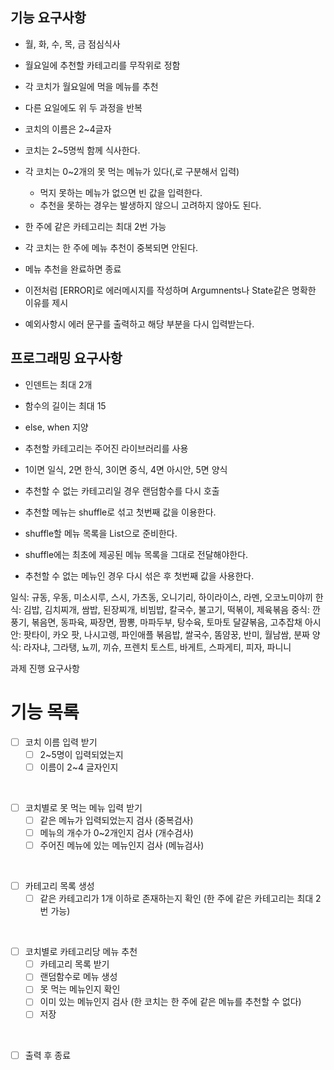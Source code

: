 ## 기능 요구사항
* 월, 화, 수, 목, 금 점심식사
* 월요일에 추천할 카테고리를 무작위로 정함
* 각 코치가 월요일에 먹을 메뉴를 추천
* 다른 요일에도 위 두 과정을 반복

* 코치의 이름은 2~4글자
* 코치는 2~5명씩 함께 식사한다.
* 각 코치는 0~2개의 못 먹는 메뉴가 있다(,로 구분해서 입력)
  * 먹지 못하는 메뉴가 없으면 빈 값을 입력한다.
  * 추천을 못하는 경우는 발생하지 않으니 고려하지 않아도 된다.

* 한 주에 같은 카테고리는 최대 2번 가능
* 각 코치는 한 주에 메뉴 추천이 중복되면 안된다.

* 메뉴 추천을 완료하면 종료
* 이전처럼 [ERROR]로 에러메시지를 작성하며 Argumnents나 State같은 명확한 이유를 제시
* 예외사항시 에러 문구를 출력하고 해당 부분을 다시 입력받는다.

## 프로그래밍 요구사항
* 인덴트는 최대 2개
* 함수의 길이는 최대 15
* else, when 지양

* 추천할 카테고리는 주어진 라이브러리를 사용
* 1이면 일식, 2면 한식, 3이면 중식, 4면 아시안, 5면 양식
* 추천할 수 없는 카테고리일 경우 랜덤함수를 다시 호출

* 추천할 메뉴는 shuffle로 섞고 첫번째 값을 이용한다.
* shuffle할 메뉴 목록을 List<String>으로 준비한다.
* shuffle에는 최초에 제공된 메뉴 목록을 그대로 전달해야한다.
* 추천할 수 없는 메뉴인 경우 다시 섞은 후 첫번째 값을 사용한다.

일식: 규동, 우동, 미소시루, 스시, 가츠동, 오니기리, 하이라이스, 라멘, 오코노미야끼
한식: 김밥, 김치찌개, 쌈밥, 된장찌개, 비빔밥, 칼국수, 불고기, 떡볶이, 제육볶음
중식: 깐풍기, 볶음면, 동파육, 짜장면, 짬뽕, 마파두부, 탕수육, 토마토 달걀볶음, 고추잡채
아시안: 팟타이, 카오 팟, 나시고렝, 파인애플 볶음밥, 쌀국수, 똠얌꿍, 반미, 월남쌈, 분짜
양식: 라자냐, 그라탱, 뇨끼, 끼슈, 프렌치 토스트, 바게트, 스파게티, 피자, 파니니

과제 진행 요구사항


# 기능 목록
- [ ] 코치 이름 입력 받기
  - [ ] 2~5명이 입력되었는지
  - [ ] 이름이 2~4 글자인지

<br/>

- [ ] 코치별로 못 먹는 메뉴 입력 받기
  - [ ] 같은 메뉴가 입력되었는지 검사 (중복검사)
  - [ ] 메뉴의 개수가 0~2개인지 검사 (개수검사)
  - [ ] 주어진 메뉴에 있는 메뉴인지 검사 (메뉴검사)

<br/>

- [ ] 카테고리 목록 생성
  - [ ] 같은 카테고리가 1개 이하로 존재하는지 확인 (한 주에 같은 카테고리는 최대 2번 가능)

<br/>

- [ ] 코치별로 카테고리당 메뉴 추천
  - [ ] 카테고리 목록 받기 
  - [ ] 랜덤함수로 메뉴 생성
  - [ ] 못 먹는 메뉴인지 확인
  - [ ] 이미 있는 메뉴인지 검사 (한 코치는 한 주에 같은 메뉴를 추천할 수 없다)
  - [ ] 저장

<br/>

- [ ] 출력 후 종료